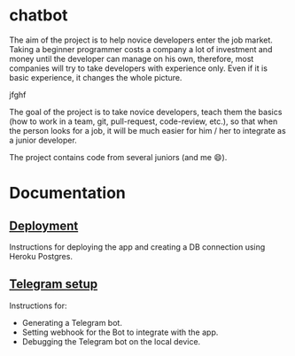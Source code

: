 # chatbot

The aim of the project is to help novice developers enter the job market.
Taking a beginner programmer costs a company a lot of investment and money until the developer can manage on his own, therefore, most companies will try to take developers with experience only. Even if it is basic experience, it changes the whole picture.







jfghf








The goal of the project is to take novice developers, teach them the basics (how to work in a team, git, pull-request, code-review, etc.), so that when the person looks for a job, it will be much easier for him / her to integrate as a junior developer.

The project contains code from several juniors (and me :smile:).

# Documentation

## [Deployment](Docs/Deployment.md)

Instructions for deploying the app and creating a DB connection using Heroku Postgres.

## [Telegram setup](Docs/Telegram_integration.md)

Instructions for:

- Generating a Telegram bot.
- Setting webhook for the Bot to integrate with the app.
- Debugging the Telegram bot on the local device.
